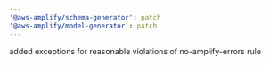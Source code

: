 ```yaml
---
'@aws-amplify/schema-generator': patch
'@aws-amplify/model-generator': patch
---
```


added exceptions for reasonable violations of no-amplify-errors rule
